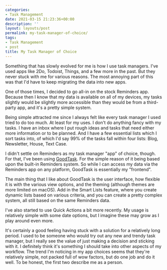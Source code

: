 ```yaml
---
categories:
- Task Management
date: 2021-03-15 21:23:36+00:00
description: ''
layout: layouts/post
permalink: my-task-manager-of-choice/
tags:
- Task Management
- post
title: My Task Manager of Choice
---
```


Something that has slowly evolved for me is how I use task managers. I've used apps like 2Do, Todoist, Things, and a few more in the past. But they never stuck with me for various reasons. The most annoying part of this was that I'd have to keep migrating the data into new apps.

One of those times, I decided to go all-in on the stock Reminders app. Because then I know that my data is available on all of my devices, my tasks slightly would be slightly more accessible than they would be from a third-party app, and it's a pretty simple system.

Being simple attracted me since I always felt like every task manager I used tried to do too much. At least for my uses. I don't do anything fancy with my tasks. I have an inbox where I put rough ideas and tasks that need either more information or to be planned. And I have a few essential lists which I sort tasks into, of which I'd say 99% of the tasks fall within four lists: Blog, Newsletter, House, Text Case.

I didn't settle on Reminders as my task manager "app" of choice, though. For that, I've been using [GoodTask](https://goodtaskapp.com). For the simple reason of it being based upon the built-in Reminders system. So while I can access my data via the Reminders app on any platform, GoodTask is essentially my "frontend".

The main thing that I like about GoodTask is the user interface, how flexible it is with the various view options, and the theming (although themes are more limited on macOS). Add in the Smart Lists feature, where you create dynamic lists based on various criteria, and you can create a pretty complex system, all still based on the same Reminders data.

I've also started to use Quick Actions a bit more recently. My usage is relatively simple with some date options, but I imagine these may grow as I play around even more.

It's certainly a good feeling having stuck with a solution for a relatively long period. I used to be someone who would try out any new and trendy task manager, but I really see the value of just making a decision and sticking with it. I definitely think it's something I should take into other aspects of my workflow. The trend I'm noticing in my app choices seems that they're relatively simple, not packed full of wow factors, but do one job and do it well. To be honest, the first two describe me as a person.